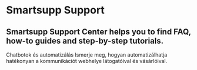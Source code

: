 # Smartsupp Support
## Smartsupp Support Center helps you to find FAQ, how-to guides and step-by-step tutorials.
Chatbotok és automatizálás 
Ismerje meg, hogyan automatizálhatja hatékonyan a kommunikációt webhelye látogatóival és vásárlóival.

